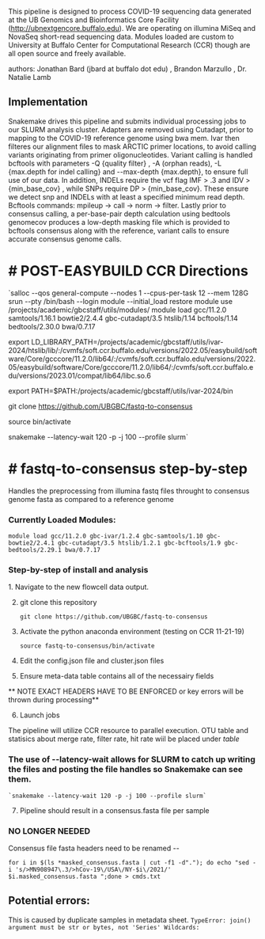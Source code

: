This pipeline is designed to process COVID-19 sequencing data generated at the UB Genomics and Bioinformatics Core Facility (http://ubnextgencore.buffalo.edu). We are operating on illumina MiSeq and NovaSeq short-read sequencing data. Modules loaded are custom to University at Buffalo Center for Computational Research (CCR) though are all open source and freely available. 

authors: Jonathan Bard (jbard at buffalo dot edu) , Brandon Marzullo , Dr. Natalie Lamb

<h2>Implementation</h2>
Snakemake drives this pipeline and submits individual processing jobs to our SLURM analysis cluster. Adapters are removed using Cutadapt, prior to mapping to the COVID-19 reference genome using bwa mem. Ivar then filteres our alignment files to mask ARCTIC primer locations, to avoid calling variants originating from primer oligonucleotides. Variant calling is handled bcftools with parameters -Q {quality filter} , -A (orphan reads), -L {max.depth for indel calling} and --max-depth {max.depth}, to ensure full use of our data. In addition, INDELs require the vcf flag IMF > .3 and  IDV > {min_base_cov} , while SNPs require DP > {min_base_cov}. These ensure we detect snp and INDELs with at least a specified minimum read depth. Bcftools commands: mpileup -> call -> norm -> filter. Lastly prior to consensus calling, a per-base-pair depth calculation using bedtools genomecov produces a low-depth masking file which is provided to bcftools consensus along with the reference, variant calls to ensure accurate consensus genome calls.

<h1> # POST-EASYBUILD CCR Directions </h1>
`salloc --qos general-compute  --nodes 1 --cpus-per-task 12 --mem 128G
srun --pty /bin/bash --login
module --initial_load restore
module use /projects/academic/gbcstaff/utils/modules/
module load gcc/11.2.0 samtools/1.16.1 bowtie2/2.4.4 gbc-cutadapt/3.5 htslib/1.14 bcftools/1.14 bedtools/2.30.0 bwa/0.7.17

export LD_LIBRARY_PATH=/projects/academic/gbcstaff/utils/ivar-2024/htslib/lib/:/cvmfs/soft.ccr.buffalo.edu/versions/2022.05/easybuild/software/Core/gcccore/11.2.0/lib64/:/cvmfs/soft.ccr.buffalo.edu/versions/2022.05/easybuild/software/Core/gcccore/11.2.0/lib64/:/cvmfs/soft.ccr.buffalo.edu/versions/2023.01/compat/lib64/libc.so.6

export PATH=$PATH:/projects/academic/gbcstaff/utils/ivar-2024/bin

git clone https://github.com/UBGBC/fastq-to-consensus

source bin/activate

snakemake --latency-wait 120 -p -j 100 --profile slurm`


<h1># fastq-to-consensus step-by-step</h1>
Handles the preprocessing from illumina fastq files throught to consensus genome fasta as compared to a reference genome

<h3>Currently Loaded Modules:</h3>

  `module load gcc/11.2.0 gbc-ivar/1.2.4 gbc-samtools/1.10 gbc-bowtie2/2.4.1 gbc-cutadapt/3.5 htslib/1.2.1 gbc-bcftools/1.9 gbc-bedtools/2.29.1 bwa/0.7.17`
  
<h3> Step-by-step of install and analysis </h3>
1. Navigate to the new flowcell data output.

2. git clone this repository 

    `git clone https://github.com/UBGBC/fastq-to-consensus`

3. Activate the python anaconda environment (testing on CCR 11-21-19)

    `source fastq-to-consensus/bin/activate` 

4. Edit the config.json file and cluster.json files


5. Ensure meta-data table contains all of the necessairy fields

** NOTE EXACT HEADERS HAVE TO BE ENFORCED or key errors will be thrown during processing**


6. Launch jobs

  The pipeline will utilize CCR resource to parallel execution.
  OTU table and statisics about merge rate, filter rate, hit rate wiil be placed under _table_

### The use of --latency-wait allows for SLURM to catch up writing the files and posting the file handles so Snakemake can see them.

    `snakemake --latency-wait 120 -p -j 100 --profile slurm`  

7. Pipeline should result in a consensus.fasta file per sample



### NO LONGER NEEDED ### 
Consensus file fasta headers need to be renamed  --

`for i in $(ls *masked_consensus.fasta | cut -f1 -d"."); do echo "sed -i 's/>MN908947\.3/>hCov-19\/USA\/NY-$i\/2021/' $i.masked_consensus.fasta ";done > cmds.txt`


## Potential errors:
This is caused by duplicate samples in metadata sheet.
`TypeError: join() argument must be str or bytes, not 'Series'
Wildcards:`
